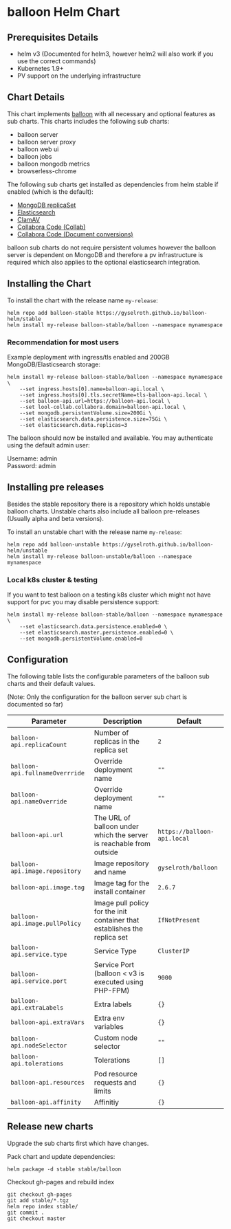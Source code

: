# balloon Helm Chart

## Prerequisites Details

* helm v3 (Documented for helm3, however helm2 will also work if you use the correct commands)
* Kubernetes 1.9+
* PV support on the underlying infrastructure

## Chart Details

This chart implements [balloon](https://github.com/gyselroth/balloon) with all necessary and optional features as sub charts.
This charts includes the following sub charts:

* balloon server
* balloon server proxy
* balloon web ui
* balloon jobs
* balloon mongodb metrics
* browserless-chrome

The following sub charts get installed as dependencies from helm stable if enabled (which is the default):

* [MongoDB replicaSet](https://github.com/helm/charts/tree/master/stable/mongodb-replicaset)
* [Elasticsearch](https://github.com/helm/charts/tree/master/stable/elasticsearch)
* [ClamAV](https://github.com/helm/charts/tree/master/stable/clamav)
* [Collabora Code (Collab)](https://github.com/helm/charts/tree/master/stable/collabora-code)
* [Collabora Code (Document conversions)](https://github.com/helm/charts/tree/master/stable/collabora-code)

balloon sub charts do not require persistent volumes however the balloon server is dependent on MongoDB and therefore a pv infrastructure is required
which also applies to the optional elasticsearch integration.

## Installing the Chart

To install the chart with the release name `my-release`:

```console
helm repo add balloon-stable https://gyselroth.github.io/balloon-helm/stable
helm install my-release balloon-stable/balloon --namespace mynamespace
```

### Recommendation for most users
Example deployment with ingress/tls enabled and 200GB MongoDB/Elasticsearch storage:

```console
helm install my-release balloon-stable/balloon --namespace mynamespace \
    --set ingress.hosts[0].name=balloon-api.local \
    --set ingress.hosts[0].tls.secretName=tls-balloon-api.local \
    --set balloon-api.url=https://balloon-api.local \
    --set lool-collab.collabora.domain=balloon-api.local \
    --set mongodb.persistentVolume.size=200Gi \
    --set elasticsearch.data.persistence.size=75Gi \
    --set elasticsearch.data.replicas=3
```

The balloon should now be installed and available. You may authenticate using the default admin user:

Username: admin<br/>
Password: admin<br/>

## Installing pre releases

Besides the stable repository there is a repository which holds unstable balloon charts. 
Unstable charts also include all balloon pre-releases (Usually alpha and beta versions).

To install an unstable chart with the release name `my-release`:

```console
helm repo add balloon-unstable https://gyselroth.github.io/balloon-helm/unstable
helm install my-release balloon-unstable/balloon --namespace mynamespace
```

### Local k8s cluster & testing

If you want to test balloon on a testing k8s cluster which might not have support for pvc you may disable persistence support:

```console
helm install my-release balloon-stable/balloon --namespace mynamespace \
    --set elasticsearch.data.persistence.enabled=0 \
    --set elasticsearch.master.persistence.enabled=0 \
    --set mongodb.persistentVolume.enabled=0
```

## Configuration

The following table lists the configurable parameters of the balloon sub charts and their default values.

(Note: Only the configuration for the balloon server sub chart is documented so far)


| Parameter                           | Description                                                               | Default                                             |
| ----------------------------------- | ------------------------------------------------------------------------- | --------------------------------------------------- |
| `balloon-api.replicaCount`              | Number of replicas in the replica set                                     | `2`                                                 |
| `balloon-api.fullnameOverrride`         | Override deployment name                                                  | `""`                                                |
| `balloon-api.nameOverride`              | Override deployment name                                                  | `""`                                                |
| `balloon-api.url`                       | The URL of balloon under which the server is reachable from outside       | `https://balloon-api.local`                             |
| `balloon-api.image.repository`          | Image repository and name                                                 | `gyselroth/balloon`                                 |
| `balloon-api.image.tag`                 | Image tag for the install container                                       | `2.6.7`                                             |
| `balloon-api.image.pullPolicy`          | Image pull policy for the init container that establishes the replica set | `IfNotPresent`                                      |
| `balloon-api.service.type`              | Service Type                                                              | `ClusterIP`                                         |
| `balloon-api.service.port`              | Service Port (balloon < v3 is executed using PHP-FPM)                     | `9000`                                              |
| `balloon-api.extraLabels`               | Extra labels                                                              | `{}`                                                |
| `balloon-api.extraVars`                 | Extra env variables                                                       | `{}`                                                |
| `balloon-api.nodeSelector`              | Custom node selector                                                      | `""`                                                |
| `balloon-api.tolerations`               | Tolerations                                                               | `[]`                                                |
| `balloon-api.resources`                 | Pod resource requests and limits                                          | `{}`                                                |
| `balloon-api.affinity`                  | Affinitiy                                                                 | `{}`                                                |


## Release new charts

Upgrade the sub charts first which have changes.

Pack chart and update dependencies:
```
helm package -d stable stable/balloon
```

Checkout gh-pages and rebuild index
```
git checkout gh-pages
git add stable/*.tgz
helm repo index stable/
git commit .
git checkout master
```
